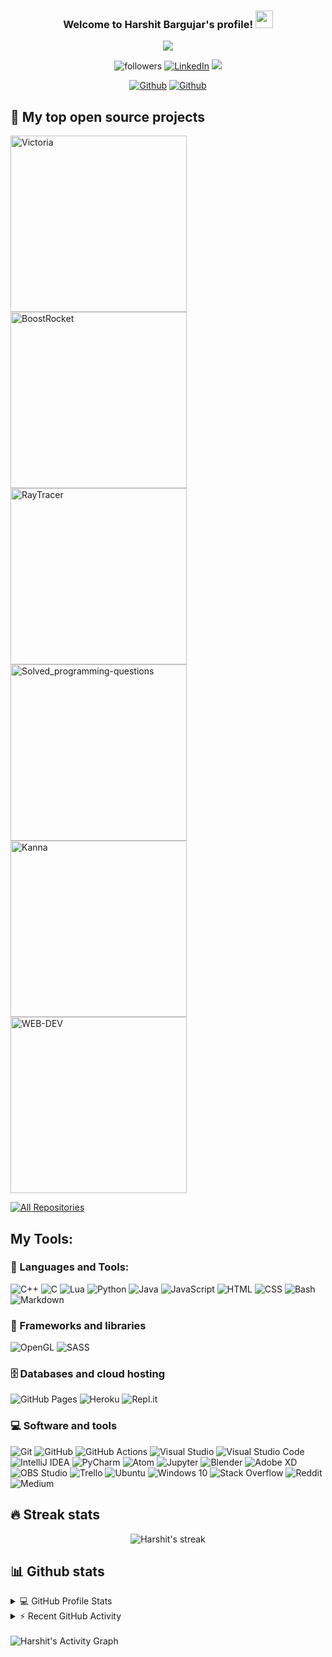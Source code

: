 ﻿<h3 align="center">
  Welcome to Harshit Bargujar's profile!
  <img src="https://media.giphy.com/media/hvRJCLFzcasrR4ia7z/giphy.gif" width="28">
</h3>

<p align="center">
    <img src = "https://readme-typing-svg.herokuapp.com?size=21&center=true&width=410&height=52&lines=A+self+taught+programmer;Always+learning+new+things;Full-stack+software+developer+;And+graphics+programmer">
</p>

<p align="center">
    <img alt="followers" title="Follow me on Github" src="https://img.shields.io/github/followers/harshit2608?color=236ad3&labelColor=1155ba&&logo=github&label=Follow"/>
    <a href = "https://www.linkedin.com/in/harshitbargujar/"><img alt="LinkedIn" src="https://img.shields.io/badge/linkedin-%230077B5.svg?&logo=linkedin&logoColor=white"/></a>
    <a href = "https://discord.gg/ZJDqhYDu"><img src="https://img.shields.io/badge/-Discord-7289DA?&logoColor=white&logo=discord"/></a>
</p>

<p align="center">
    <a href = "https://github.com/harshit2608"><img alt="Github" src=https://img.shields.io/badge/harshit2608-100000?style=for-the-badge&logo=github&logoColor=white"/></a>
    <a href = "https://github.com/org-Stupefy"><img alt="Github" src="https://img.shields.io/badge/orgStupefy-100000?style=for-the-badge&logo=github&logoColor=white"/></a>
</p>

## 📘 My top open source projects

<p align="left">
    <img width="282" src="https://denvercoder1-github-readme-stats.vercel.app/api/pin/?username=org-Stupefy&repo=Victoria&theme=react&bg_color=1F222E&title_color=F85D7F&icon_color=F8D866&hide_border=true&show_icons=false" alt="Victoria">    
    <img width="282" src="https://denvercoder1-github-readme-stats.vercel.app/api/pin/?username=org-Stupefy&repo=BoostRocket&theme=react&bg_color=1F222E&title_color=F85D7F&icon_color=F8D866&hide_border=true&show_icons=false" alt="BoostRocket">
    <img width="282" src="https://denvercoder1-github-readme-stats.vercel.app/api/pin/?username=harshit2608&repo=Raytracer-C-&theme=react&bg_color=1F222E&title_color=F85D7F&icon_color=F8D866&hide_border=true&show_icons=false" alt="RayTracer">
    <img width="282" src="https://denvercoder1-github-readme-stats.vercel.app/api/pin/?username=harshit2608&repo=Solved-Programming-Questions&theme=react&bg_color=1F222E&title_color=F85D7F&icon_color=F8D866&hide_border=true&show_icons=false" alt="Solved_programming-questions">
    <img width="282" src="https://denvercoder1-github-readme-stats.vercel.app/api/pin/?username=harshit2608&repo=Kanna&theme=react&bg_color=1F222E&title_color=F85D7F&icon_color=F8D866&hide_border=true&show_icons=false" alt="Kanna">
    <img width="282" src="https://denvercoder1-github-readme-stats.vercel.app/api/pin/?username=harshit2608&repo=WEB-DEV&theme=react&bg_color=1F222E&title_color=F85D7F&icon_color=F8D866&hide_border=true&show_icons=false" alt="WEB-DEV">
</p>

<p align="left">
  <a href="https://github.com/harshit2608?tab=repositories"><img alt="All Repositories" title="All Repositories" src="https://img.shields.io/badge/-All%20Repositories-2962FF?&logo=koding&logoColor=white"/></a>
</p>

## My Tools:

### 🔨 Languages and Tools:

<p>
    <img alt="C++" src="https://img.shields.io/badge/C++%20-%2300599C.svg?logo=c%2B%2B&logoColor=white">
    <img alt="C" src="https://img.shields.io/badge/C%20-%232370ED.svg?logo=c&logoColor=white">
    <img alt="Lua" src="https://img.shields.io/badge/lua-%232C2D72.svg?&logo=lua&logoColor=white"/>
    <img alt="Python" src="https://img.shields.io/badge/Python%20-%2314354C.svg?logo=python&logoColor=white">
    <img alt="Java" src="https://img.shields.io/badge/Java-%23007396.svg?logo=java&logoColor=white">
    <img alt="JavaScript" src="https://img.shields.io/badge/JavaScript%20-%23F7DF1E.svg?logo=javascript&logoColor=black">
    <img alt="HTML" src="https://img.shields.io/badge/HTML%20-%23E34F26.svg?logo=html5&logoColor=white">
    <img alt="CSS" src="https://img.shields.io/badge/CSS%20-%231572B6.svg?logo=css3&logoColor=white">
    <img alt="Bash" src="https://img.shields.io/badge/Bash%20-%23121011.svg?logo=gnu-bash&logoColor=white">
    <img alt="Markdown" src="https://img.shields.io/badge/Markdown-%23000000.svg?logo=markdown&logoColor=white">
</p>

### 🧰 Frameworks and libraries

<p>
    <img alt="OpenGL" src="https://img.shields.io/badge/OpenGL-%23FFFFFF.svg?&logo=opengl"/>
    <img alt="SASS" src="https://img.shields.io/badge/SASS-hotpink.svg?&logo=SASS&logoColor=white"/>
</p>

### 🗄️ Databases and cloud hosting

<p>
    <img alt="GitHub Pages" src="https://img.shields.io/badge/GitHub%20Pages-%23327FC7.svg?logo=github&logoColor=white">
    <img alt="Heroku" src="https://img.shields.io/badge/Heroku%20-%23430098.svg?logo=heroku&logoColor=white">
    <img alt="Repl.it" src="https://img.shields.io/badge/Repl.it%20-%230D101E.svg?logo=Repl-dot-it&logoColor=white">
</p>

### 💻 Software and tools

<p>
    <img alt="Git" src="https://img.shields.io/badge/Git%20-%23F05033.svg?logo=git&logoColor=white">
    <img alt="GitHub" src="https://img.shields.io/badge/github-%23121011.svg?logo=github&logoColor=white"/>
    <img alt="GitHub Actions" src="https://img.shields.io/badge/GitHub%20Actions%20-%232671E5.svg?logo=github%20actions&logoColor=white">
    <img alt="Visual Studio" src="https://img.shields.io/badge/VisualStudio-5C2D91.svg?logo=visual-studio&logoColor=white"/>
    <img alt="Visual Studio Code" src="https://img.shields.io/badge/Visual%20Studio%20Code-0078d7.svg?logo=visual-studio-code&logoColor=white">
    <img alt="IntelliJ IDEA" src="https://img.shields.io/badge/IntelliJIDEA-000000.svg?logo=intellij-idea&logoColor=white"/>
    <img alt="PyCharm" src="https://img.shields.io/badge/pycharm-143?logo=pycharm&logoColor=black&color=black&labelColor=green"/>
    <img alt="Atom" src="https://img.shields.io/badge/Atom-%2366595C.svg?logo=atom&logoColor=white"/>
    <img alt="Jupyter" src="https://img.shields.io/badge/Jupyter%20-%23F37626.svg?logo=Jupyter&logoColor=white">
    <img alt="Blender" src="https://img.shields.io/badge/blender-%23F5792A.svg?logo=blender&logoColor=white"/>
    <img alt="Adobe XD" src="https://img.shields.io/badge/adobexd-%23FF26BE.svg?logo=adobexd&logoColor=white"/>
    <img alt="OBS Studio" src="https://img.shields.io/badge/-OBS%20Studio-302E31?logo=obs-studio&logoColor=white">
    <img alt="Trello" src="https://img.shields.io/badge/Trello-%23026AA7.svg?&logo=Trello&logoColor=white"/>
    <img alt="Ubuntu" src="https://img.shields.io/badge/Ubuntu-E95420?&logo=ubuntu&logoColor=white" />
    <img alt="Windows 10" src="https://img.shields.io/badge/Windows-0078D6?&logo=windows&logoColor=white" />
    <img alt="Stack Overflow" src="https://img.shields.io/badge/-Stack%20Overflow-FE7A16?logo=stack-overflow&logoColor=white">
    <img alt="Reddit" src="https://img.shields.io/badge/Reddit-%23FF4500.svg?&logo=Reddit&logoColor=white"/>
    <img alt="Medium" src="https://img.shields.io/badge/Medium-12100E?&logo=medium&logoColor=white"/>

</p>

## 🔥 Streak stats

<p align="center">
    <img alt="Harshit's streak" src="https://github-readme-streak-stats.herokuapp.com?user=harshit2608&theme=monokai-metallian&hide_border=true"/>
</p>

## 📊 Github stats

<details> 
  <summary>💻 GitHub Profile Stats</summary>
  <br/>
    <img alt="Harshit's Github Stats" src="https://github-readme-stats.vercel.app/api?username=harshit2608&show_icons=true&count_private=true&theme=react&hide_border=true&bg_color=1F222E&title_color=F85D7F&icon_color=F8D866" />
    <img alt="Harshit's Top Languages" src="https://github-readme-stats.vercel.app/api/top-langs/?username=harshit2608&langs_count=8&layout=compact&theme=react&hide_border=true&bg_color=1F222E&title_color=F85D7F&icon_color=F8D866" />
  <br/>
</details>

<details>
  <summary>⚡ Recent GitHub Activity</summary>
  <br/>

<!--START_SECTION:activity-->

_WIP_

<!-- 1. 🎉 Merged PR
2. ❗️ Closed issue
3. 💪 Opened PR
4. ❗️ Opened issue
5. ❗️ Closed issue -->

<!--END_SECTION:activity-->

</details>

  <br/>
<img alt="Harshit's Activity Graph" src="https://activity-graph.herokuapp.com/graph?username=harshit2608&bg_color=1F222E&color=F8D866&line=F85D7F&point=FFFFFF&hide_border=true" />
